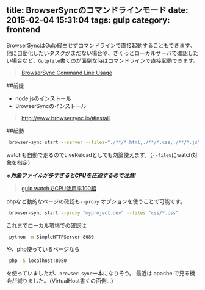 title: BrowserSyncのコマンドラインモード
date: 2015-02-04 15:31:04
tags: gulp
category: frontend
---

BrowserSyncはGulp経由せずコマンドラインで直接起動することもできます。
他に自動化したいタスクがまだない場合や、さくっとローカルサーバで確認したい場合など、`Gulpfile`書くのが面倒な時はコマンドラインで直接起動できます。

> [BrowserSync Command Line Usage](http://www.browsersync.io/docs/command-line/)


##前提
* node.jsのインストール
* BrowserSyncのインストール

> http://www.browsersync.io/#install


##起動

```bash
 browser-sync start --server --files="./**/*.html,./**/*.css,./**/*.js"
```

watchも自動で走るのでLiveReloadとしても勿論使えます。（`--files`にwatch対象を指定）

**_※対象ファイルが多すぎるとCPUを圧迫するので注意!_**

> [gulp watchでCPU使用率100超](http://qiita.com/moritam@github/items/)



phpなど動的なページの確認も`--proxy` オプションを使うことで可能です。

```bash
 browser-sync start --proxy "myproject.dev" --files "css/*.css"
```



これまでローカル環境での確認は

```bash
 python -m SimpleHTTPServer 8080
```

や、php使っているページなら

```bash
 php -S localhost:8080
```

を使っていましたが、`browser-sync`一本になりそう。
最近は apache で見る機会が減りました。（VirtualHost書くの面倒...）


